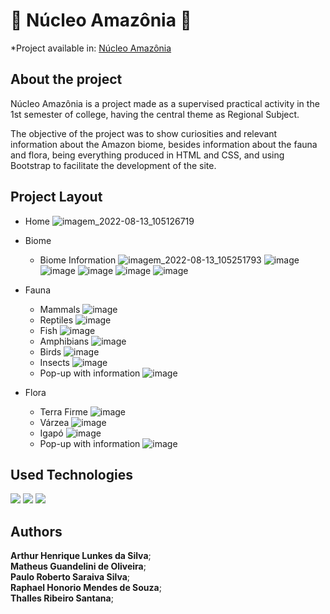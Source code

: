 # 🌲 Núcleo Amazônia 🌲

  *Project available in: <a href="https://thallesantana.github.io/Amazon_Biome/Pages/index.html">Núcleo Amazônia</a>

## About the project

  <p>Núcleo Amazônia is a project made as a supervised practical activity in the 1st semester of college, having the central theme as Regional Subject.</p>

  <p>The objective of the project was to show curiosities and relevant information about the Amazon biome, besides information about the fauna and flora, being everything produced in HTML and CSS, and using Bootstrap to facilitate the development of the site.</p>

## Project Layout

  * Home
    ![imagem_2022-08-13_105126719](https://user-images.githubusercontent.com/87541695/184497121-e5ecbb8d-b1a1-42ef-a586-c10a142f5b87.png)
  * Biome
    * Biome Information
      ![imagem_2022-08-13_105251793](https://user-images.githubusercontent.com/87541695/184497188-0eb1bdf9-f63f-4025-8251-4fd9ae87a15a.png)
      ![image](https://user-images.githubusercontent.com/87541695/184497198-7bcc837f-e6fd-491c-8c26-46ed100f6d60.png)
      ![image](https://user-images.githubusercontent.com/87541695/184497201-b94d3acb-0711-42ed-8c4f-10ad4fa2fae0.png)
      ![image](https://user-images.githubusercontent.com/87541695/184497210-d6451cbf-8df9-448c-8ada-5b6eb01a08b5.png)
      ![image](https://user-images.githubusercontent.com/87541695/184497220-dfe0f960-3f9a-4492-a88a-c7f97846d833.png)
      ![image](https://user-images.githubusercontent.com/87541695/184497226-0d41ef42-4ef6-4c28-83d8-20a110dc83e7.png)

  * Fauna
    * Mammals
      ![image](https://user-images.githubusercontent.com/87541695/184497331-e3ab9e98-463a-49dd-9cac-fba4f9c24b38.png)
    * Reptiles
      ![image](https://user-images.githubusercontent.com/87541695/184497353-a2fe0a61-bb3c-450e-b055-d9d9636c88a7.png)
    * Fish
      ![image](https://user-images.githubusercontent.com/87541695/184497360-b099279b-7d5a-4aa7-9624-df46327b57ba.png)
    * Amphibians
      ![image](https://user-images.githubusercontent.com/87541695/184497369-bb1005b8-99b0-499c-89cb-3c4a6e096b68.png)
    * Birds
      ![image](https://user-images.githubusercontent.com/87541695/184497375-ee142877-848c-4ac8-8443-9e525e3616a9.png)
    * Insects
      ![image](https://user-images.githubusercontent.com/87541695/184497389-20db9d73-1257-4034-8d73-4f10e0208eb3.png)
    * Pop-up with information
      ![image](https://user-images.githubusercontent.com/87541695/184497344-6326874f-c2d5-4650-94b7-cde5c04b5c13.png)

  * Flora
    * Terra Firme
      ![image](https://user-images.githubusercontent.com/87541695/184497643-4d0e690c-d236-43cd-94b1-a51e0277a05c.png)
    * Várzea
      ![image](https://user-images.githubusercontent.com/87541695/184497656-52d9d8fa-28bc-4a78-ba92-724dbca9b31e.png)
    * Igapó
      ![image](https://user-images.githubusercontent.com/87541695/184497663-50a8e6a1-d71e-40e4-83b9-6f9727083501.png)
    * Pop-up with information
      ![image](https://user-images.githubusercontent.com/87541695/184497652-434e4c59-09e4-4c4f-be4e-7b85fc2a4e13.png)

## Used Technologies
  <img src="https://img.shields.io/badge/HTML5-E34F26?style=for-the-badge&logo=html5&logoColor=white" target="_blank">
  <img src="https://img.shields.io/badge/CSS3-1572B6?style=for-the-badge&logo=css3&logoColor=white" target="_blank">
  <img src="https://img.shields.io/badge/Bootstrap-563D7C?style=for-the-badge&logo=bootstrap&logoColor=white" target="_blank">
 
## Authors
  __Arthur Henrique Lunkes da Silva__;
    <br>
  __Matheus Guandelini de Oliveira__;
    <br>
  __Paulo Roberto Saraiva Silva__;
    <br>
  __Raphael Honorio Mendes de Souza__;
    <br>
  __Thalles Ribeiro Santana__;
